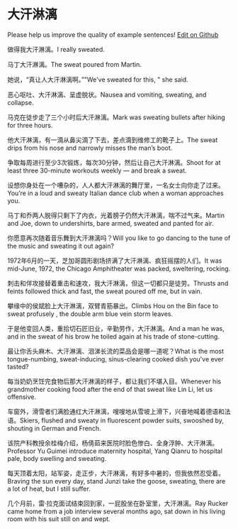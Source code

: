 # 大汗淋漓

Please help us improve the quality of example sentences! [Edit on Github](https://github.com/jiyushe/jiyu-example-sentence-source/blob/main/chinese/dahanlinli.md)

<p><span class="chinese">做得我大汗淋漓。</span><span class="english">I really sweated.</span></p>

<p><span class="chinese">马丁大汗淋漓。</span><span class="english">The sweat poured from Martin.</span></p>

<p><span class="chinese">她说，“真让人大汗淋漓啊。”</span><span class="english">"We've sweated for this, " she said.</span></p>

<p><span class="chinese">恶心呕吐、大汗淋漓、呈虚脱状。</span><span class="english">Nausea and vomiting, sweating, and collapse.</span></p>

<p><span class="chinese">马克在徒步走了三个小时后大汗淋漓。</span><span class="english">Mark was sweating bullets after hiking for three hours.</span></p>

<p><span class="chinese">他大汗淋漓，有一滴从鼻尖滴了下去，差点滴到维修工的靴子上。</span><span class="english">The sweat drips from his nose and narrowly misses the man’s boot.</span></p>

<p><span class="chinese">争取每周进行至少3次锻炼，每次30分钟，然后让自己大汗淋漓。</span><span class="english">Shoot for at least three 30-minute workouts weekly — and break a sweat.</span></p>

<p><span class="chinese">设想你身处在一个嘈杂的，人人都大汗淋漓的舞厅里，一名女士向你走了过来。</span><span class="english">You’re in a loud and sweaty Italian dance club when a woman approaches you.</span></p>

<p><span class="chinese">马丁和乔两人脱得只剩下了内衣，光着膀子仍然大汗淋漓，喘不过气来。</span><span class="english">Martin and Joe, down to undershirts, bare armed, sweated and panted for air.</span></p>

<p><span class="chinese">你愿意再次随着音乐舞到大汗淋漓吗？</span><span class="english">Will you like to go dancing to the tune of the music and sweating it out again?</span></p>

<p><span class="chinese">1972年6月的一天，芝加哥圆形剧场挤满了大汗淋漓、疯狂摇摆的人们。</span><span class="english">It was mid-June, 1972, the Chicago Amphitheater was packed, sweltering, rocking.</span></p>

<p><span class="chinese">刺击和佯攻接替着重击和速攻，我大汗淋漓，但这一切都只是徒劳。</span><span class="english">Thrusts and feints followed thick and fast, the sweat poured off me, but in vain.</span></p>

<p><span class="chinese">攀缘中的侯斌脸上大汗淋漓，双臂青筋暴出。</span><span class="english">Climbs Hou on the Bin face to sweat profusely , the double arm blue vein storm leaves.</span></p>

<p><span class="chinese">于是他变回人类，重拾切石匠旧业，辛勤劳作，大汗淋漓。</span><span class="english">And a man he was, and in the sweat of his brow he toiled again at his trade of stone-cutting.</span></p>

<p><span class="chinese">最让你舌头麻木、大汗淋漓、泪涕长流的菜品会是哪一道呢？</span><span class="english">What is the most tongue-numbing, sweat-inducing, sinus-clearing cooked dish you've ever tasted?</span></p>

<p><span class="chinese">每当奶奶烹饪完食物后那大汗淋漓的样子，都让我们不堪入目。</span><span class="english">Whenever his grandmother cooking food after the end of that sweat like Lin Li, let us offensive.</span></p>

<p><span class="chinese">车窗外，滑雪者们满脸通红大汗淋漓，嗖嗖地从雪坡上滑下，兴奋地喊着德语和法语。</span><span class="english">Skiers, flushed and sweaty in fluorescent powder suits, swooshed by, shouting in German and French.</span></p>

<p><span class="chinese">该院产科教授余桂梅介绍，杨倩茹来医院时脸色惨白、全身浮肿、大汗淋漓。</span><span class="english">Professor Yu Guimei introduce maternity hospital, Yang Qianru to hospital pale, body swelling and sweating.</span></p>

<p><span class="chinese">每天顶着太阳，站军姿，走正步，大汗淋漓，有好多中暑的，但我依然忍受着。</span><span class="english">Braving the sun every day, stand Junzi take the goose, sweating, there are a lot of heat, but I still suffer.</span></p>

<p><span class="chinese">几个月前，雷·拉克面试结束回到家，一屁股坐在卧室里，大汗淋漓。</span><span class="english">Ray Rucker came home from a job interview several months ago, sat down in his living room with his suit still on and wept.</span></p>

